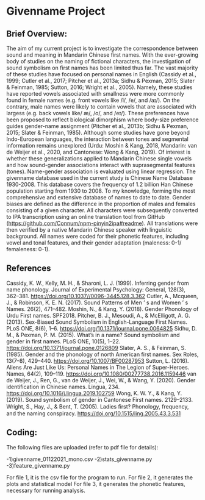 # Givenname Project
## Brief Overview:

  The aim of my current project is to investigate the correspondence between sound and meaning in Mandarin Chinese first names. With the ever-growing body of studies on the naming of fictional characters, the investigation of sound symbolism on first names has been limited thus far. The vast majority of these studies have focused on personal names in English (Cassidy et al., 1999; Cutler et al., 2017; Pitcher et al., 2013a; Sidhu & Pexman, 2015; Slater & Feinman, 1985; Sutton, 2016; Wright et al., 2005). Namely, these studies have reported vowels associated with smallness were more commonly found in female names (e.g. front vowels like /i/, /e/, and /aɪ/). On the contrary, male names were likely to contain vowels that are associated with largess (e.g. back vowels like/ æ/, /o/, and /eɪ/). These preferences have been proposed to reflect biological dimorphism where body-size preference guides gender-name assignment (Pitcher et al., 2013b; Sidhu & Pexman, 2015; Slater & Feinman, 1985). Although some studies have gone beyond Indo-European languages, the interaction between tones and segmental information remains unexplored (Urdu: Moshin & Kang, 2018, Mandarin: van de Weijer et al., 2020, and Cantonese: Wong & Kang, 2019). Of interest is whether these generalizations applied to Mandarin Chinese single vowels and how sound-gender associations interact with suprasegmental features (tones).
Name-gender association is evaluated using linear regression. The givenname database used in the current study is Chinese Name Database 1930-2008. This database covers the frequency of 1.2 billion Han Chinese population starting from 1930 to 2008. To my knowledge, forming the most comprehensive and extensive database of names to date to date. Gender biases are defined as the difference in the proportion of males and females consisting of a given character. All characters were subsequently converted to IPA transcription using an online translation tool from GitHub (https://github.com/Connum/npm-pinyin2ipa#readme). All translations were then verified by a native Mandarin Chinese speaker with linguistic background. All names were coded for their phonetic features, including vowel and tonal features, and their gender adaptation (maleness: 0-1/ femaleness: 0-1).

## References
  Cassidy, K. W., Kelly, M. H., & Sharoni, L. J. (1999). Inferring gender from name phonology. Journal of Experimental Psychology: General, 128(3), 362–381. https://doi.org/10.1037//0096-3445.128.3.362
  Cutler, A., Mcqueen, J., & Robinson, K. E. N. (2017). Sound Patterns of Men ’ s and Women ’ s Names. 26(2), 471–482.
  Moshin, N., & Kang, Y. (2018). Gender Phonology of Urdu First names. SPF2018.
  Pitcher, B. J., Mesoudi, A., & McElligott, A. G. (2013). Sex-Biased Sound Symbolism in English-Language First Names. PLoS ONE, 8(6), 1–6. https://doi.org/10.1371/journal.pone.0064825
  Sidhu, D. M., & Pexman, P. M. (2015). What’s in a name? Sound symbolism and gender in first names. PLoS ONE, 10(5), 1–22. https://doi.org/10.1371/journal.pone.0126809
  Slater, A. S., & Feinman, S. (1985). Gender and the phonology of north American first names. Sex Roles, 13(7–8), 429–440. https://doi.org/10.1007/BF00287953
  Sutton, L. (2016). Aliens Are Just Like Us: Personal Names in The Legion of Super-Heroes. Names, 64(2), 109–119. https://doi.org/10.1080/00277738.2016.1159446
  van de Weijer, J., Ren, G., van de Weijer, J., Wei, W., & Wang, Y. (2020). Gender identification in Chinese names. Lingua, 234. https://doi.org/10.1016/j.lingua.2019.102759
  Wong, K. W. Y., & Kang, Y. (2019). Sound symbolism of gender in Cantonese First names. 2129–2133.
  Wright, S., Hay, J., & Bent, T. (2005). Ladies ﬁrst? Phonology, frequency, and the naming conspiracy. https://doi.org/10.1515/ling.2005.43.3.531


## Coding:
  The following files are uploaded (refer to pdf file for details):

-1)givenname_01122021_mono.csv
-2)stats_givenname.py
-3)feature_givenname.py

  For file 1, it is the csv file for the program to run.
  For file 2, it generates the plots and statistical model
  For file 3, it generates the phonetic features, necessary for running analysis.
